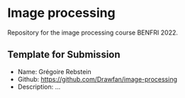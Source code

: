 # Image processing
Repository for the image processing course BENFRI 2022.

## Template for Submission
- Name: Grégoire Rebstein
- Github: https://github.com/Drawfan/image-processing
- Description: ...